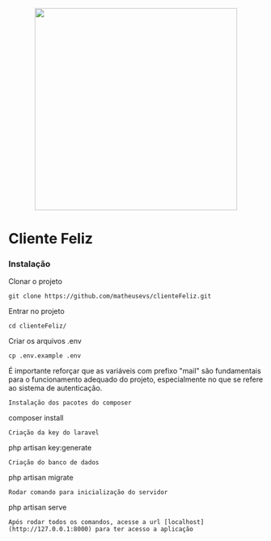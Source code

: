 <p align="center"><a href="https://laravel.com" target="_blank"><img src="https://raw.githubusercontent.com/laravel/art/master/logo-lockup/5%20SVG/2%20CMYK/1%20Full%20Color/laravel-logolockup-cmyk-red.svg" width="400"></a></p>

# Cliente Feliz

### Instalação

Clonar o projeto
```
git clone https://github.com/matheusevs/clienteFeliz.git
```
Entrar no projeto
```
cd clienteFeliz/
```
Criar os arquivos .env
```
cp .env.example .env
```
É importante reforçar que as variáveis com prefixo "mail" são fundamentais para o funcionamento adequado do projeto, especialmente no que se refere ao sistema de autenticação.
```
Instalação dos pacotes do composer
```
composer install
```
Criação da key do laravel
```
php artisan key:generate
```
Criação do banco de dados
```
php artisan migrate
```
Rodar comando para inicialização do servidor
```
php artisan serve
```
Após rodar todos os comandos, acesse a url [localhost](http://127.0.0.1:8000) para ter acesso a aplicação
